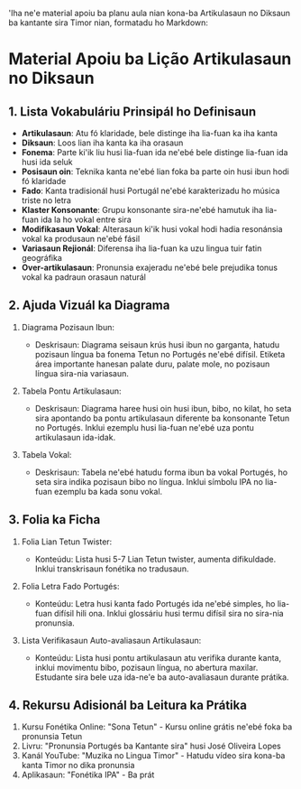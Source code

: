 'Iha ne'e material apoiu ba planu aula nian kona-ba Artikulasaun no Diksaun ba kantante sira Timor nian, formatadu ho Markdown:

# Material Apoiu ba Lição Artikulasaun no Diksaun

## 1. Lista Vokabuláriu Prinsipál ho Definisaun

- **Artikulasaun**: Atu fó klaridade, bele distinge iha lia-fuan ka iha kanta
- **Diksaun**: Loos lian iha kanta ka iha orasaun
- **Fonema**: Parte ki'ik liu husi lia-fuan ida ne'ebé bele distinge lia-fuan ida husi ida seluk
- **Posisaun oin**: Teknika kanta ne'ebé lian foka ba parte oin husi ibun hodi fó klaridade
- **Fado**: Kanta tradisionál husi Portugál ne'ebé karakterizadu ho música triste no letra
- **Klaster Konsonante**: Grupu konsonante sira-ne'ebé hamutuk iha lia-fuan ida la ho vokal entre sira
- **Modifikasaun Vokal**: Alterasaun ki'ik husi vokal hodi hadia resonánsia vokal ka produsaun ne'ebé fásil
- **Variasaun Rejionál**: Diferensa iha lia-fuan ka uzu lingua tuir fatin geográfika
- **Over-artikulasaun**: Pronunsia exajeradu ne'ebé bele prejudika tonus vokal ka padraun orasaun naturál

## 2. Ajuda Vizuál ka Diagrama

1. Diagrama Pozisaun Ibun:
   - Deskrisaun: Diagrama seisaun krús husi ibun no garganta, hatudu pozisaun língua ba fonema Tetun no Portugés ne'ebé difísil. Etiketa área importante hanesan palate duru, palate mole, no pozisaun língua sira-nia variasaun.

2. Tabela Pontu Artikulasaun:
   - Deskrisaun: Diagrama haree husi oin husi ibun, bibo, no kilat, ho seta sira apontando ba pontu artikulasaun diferente ba konsonante Tetun no Portugés. Inklui ezemplu husi lia-fuan ne'ebé uza pontu artikulasaun ida-idak.

3. Tabela Vokal:
   - Deskrisaun: Tabela ne'ebé hatudu forma ibun ba vokal Portugés, ho seta sira indika pozisaun bibo no língua. Inklui símbolu IPA no lia-fuan ezemplu ba kada sonu vokal.

## 3. Folia ka Ficha

1. Folia Lian Tetun Twister:
   - Konteúdu: Lista husi 5-7 Lian Tetun twister, aumenta difikuldade. Inklui transkrisaun fonétika no tradusaun.

2. Folia Letra Fado Portugés:
   - Konteúdu: Letra husi kanta fado Portugés ida ne'ebé simples, ho lia-fuan difísil hili ona. Inklui glossáriu husi termu difísil sira no sira-nia pronunsia.

3. Lista Verifikasaun Auto-avaliasaun Artikulasaun:
   - Konteúdu: Lista husi pontu artikulasaun atu verifika durante kanta, inklui movimentu bibo, pozisaun língua, no abertura maxilar. Estudante sira bele uza ida-ne'e ba auto-avaliasaun durante prátika.

## 4. Rekursu Adisionál ba Leitura ka Prátika

1. Kursu Fonétika Online: "Sona Tetun" - Kursu online grátis ne'ebé foka ba pronunsia Tetun
2. Livru: "Pronunsia Portugés ba Kantante sira" husi José Oliveira Lopes
3. Kanál YouTube: "Muzika no Lingua Timor" - Hatudu vídeo sira kona-ba kanta Timor no dika pronunsia
4. Aplikasaun: "Fonétika IPA" - Ba prát